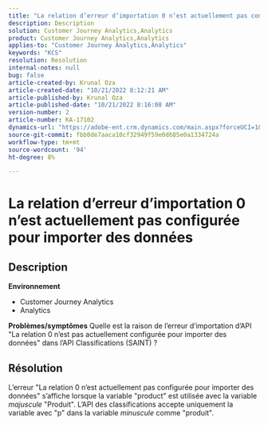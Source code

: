 ```yaml
---
title: "La relation d’erreur d’importation 0 n’est actuellement pas configurée pour importer des données"
description: Description
solution: Customer Journey Analytics,Analytics
product: Customer Journey Analytics,Analytics
applies-to: "Customer Journey Analytics,Analytics"
keywords: "KCS"
resolution: Resolution
internal-notes: null
bug: false
article-created-by: Krunal Oza
article-created-date: "10/21/2022 8:12:21 AM"
article-published-by: Krunal Oza
article-published-date: "10/21/2022 8:16:08 AM"
version-number: 2
article-number: KA-17102
dynamics-url: "https://adobe-ent.crm.dynamics.com/main.aspx?forceUCI=1&pagetype=entityrecord&etn=knowledgearticle&id=18dd4612-1851-ed11-bba2-0022480867fb"
source-git-commit: fbb0de7aaca10cf32949f59e0d685e0a1334724a
workflow-type: tm+mt
source-wordcount: '94'
ht-degree: 8%

---
```


# La relation d’erreur d’importation 0 n’est actuellement pas configurée pour importer des données

## Description

<b>Environnement</b>
- Customer Journey Analytics
- Analytics



<b>Problèmes/symptômes</b>
Quelle est la raison de l’erreur d’importation d’API &quot;La relation 0 n’est pas actuellement configurée pour importer des données&quot; dans l’API Classifications (SAINT) ?


## Résolution


L’erreur &quot;La relation 0 n’est actuellement pas configurée pour importer des données&quot; s’affiche lorsque la variable &quot;product&quot; est utilisée avec la variable *majuscule* &quot;Produit&quot;. L’API des classifications accepte uniquement la variable avec &quot;p&quot; dans la variable *minuscule* comme &quot;produit&quot;.
